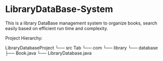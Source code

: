 # LibraryDataBase-System

This is a library DataBase management system to organize books, search easily based on efficient run time and complexity.

Project Hierarchy:

<p> 
LibraryDatabaseProject
└── src
       Tab └── com
        └── library
            └── database
                ├── Book.java
                └── LibraryDatabase.java
</p>

